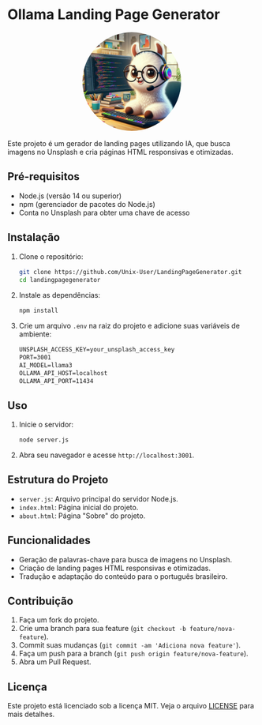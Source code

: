 # Ollama Landing Page Generator

<div align="center">
  <img src="ollama.jpeg" alt="Ollama Logo" style="border-radius: 50%; width: 200px; height: 200px;">
</div>

Este projeto é um gerador de landing pages utilizando IA, que busca imagens no Unsplash e cria páginas HTML responsivas e otimizadas.

## Pré-requisitos

- Node.js (versão 14 ou superior)
- npm (gerenciador de pacotes do Node.js)
- Conta no Unsplash para obter uma chave de acesso

## Instalação

1. Clone o repositório:
   ```bash
   git clone https://github.com/Unix-User/LandingPageGenerator.git
   cd landingpagegenerator
   ```

2. Instale as dependências:
   ```bash
   npm install
   ```

3. Crie um arquivo `.env` na raiz do projeto e adicione suas variáveis de ambiente:
   ```plaintext
   UNSPLASH_ACCESS_KEY=your_unsplash_access_key
   PORT=3001
   AI_MODEL=llama3
   OLLAMA_API_HOST=localhost
   OLLAMA_API_PORT=11434
   ```

## Uso

1. Inicie o servidor:
   ```bash
   node server.js
   ```

2. Abra seu navegador e acesse `http://localhost:3001`.

## Estrutura do Projeto

- `server.js`: Arquivo principal do servidor Node.js.
- `index.html`: Página inicial do projeto.
- `about.html`: Página "Sobre" do projeto.

## Funcionalidades

- Geração de palavras-chave para busca de imagens no Unsplash.
- Criação de landing pages HTML responsivas e otimizadas.
- Tradução e adaptação do conteúdo para o português brasileiro.

## Contribuição

1. Faça um fork do projeto.
2. Crie uma branch para sua feature (`git checkout -b feature/nova-feature`).
3. Commit suas mudanças (`git commit -am 'Adiciona nova feature'`).
4. Faça um push para a branch (`git push origin feature/nova-feature`).
5. Abra um Pull Request.

## Licença

Este projeto está licenciado sob a licença MIT. Veja o arquivo [LICENSE](LICENSE) para mais detalhes.
